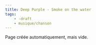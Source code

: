 ```yaml
---
title: Deep Purple - Smoke on the water
tags:
    - -draft
    - musique/chanson
---
```


Page créée automatiquement, mais vide.
